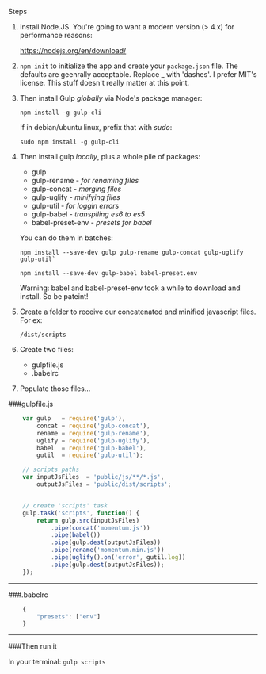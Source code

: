 Steps

1.  install Node.JS. You're going to want a modern version (> 4.x) for performance reasons:

    https://nodejs.org/en/download/

2.  `npm init` to initialize the app and create your `package.json` file.  The defaults are geenrally acceptable.  Replace _ with 'dashes'. I prefer MIT's license. This stuff doesn't really matter at this point.
3.  Then install Gulp _globally_ via Node's package manager:

    `npm install -g gulp-cli`
    
    If in debian/ubuntu linux, prefix that with _sudo_:
    
    `sudo npm install -g gulp-cli`
    
4.  Then install gulp _locally_, plus a whole pile of packages:

    *   gulp
    *   gulp-rename - _for renaming files_
    *   gulp-concat - _merging files_
    *   gulp-uglify - _minifying files_
    *   gulp-util - _for loggin errors_
    *   gulp-babel - _transpiling es6 to es5_
    *   babel-preset-env - _presets for babel_
    
    You can do them in batches:
    
    ```
    npm install --save-dev gulp gulp-rename gulp-concat gulp-uglify gulp-util`
    
    npm install --save-dev gulp-babel babel-preset.env
    ```
    
    Warning: babel and babel-preset-env took a while to download and install. So be pateint!
    
4.  Create a folder to receive our concatenated and minified javascript files. For ex:

    `/dist/scripts`

5.  Create two files:
    *   gulpfile.js
    *   .babelrc
6.  Populate those files...

###gulpfile.js

```javascript
    var gulp   = require('gulp'),
        concat = require('gulp-concat'),
        rename = require('gulp-rename'),
        uglify = require('gulp-uglify'),
        babel  = require('gulp-babel'),
        gutil  = require('gulp-util');

    // scripts paths
    var inputJsFiles  = 'public/js/**/*.js',
        outputJsFiles = 'public/dist/scripts';


    // create 'scripts' task
    gulp.task('scripts', function() {
        return gulp.src(inputJsFiles)
            .pipe(concat('momentum.js'))
            .pipe(babel())
            .pipe(gulp.dest(outputJsFiles))
            .pipe(rename('momentum.min.js'))
            .pipe(uglify().on('error', gutil.log))
            .pipe(gulp.dest(outputJsFiles));
    });
```

---

###.babelrc

```javascript
    {
        "presets": ["env"]
    }
```

---

###Then run it

In your terminal: `gulp scripts`